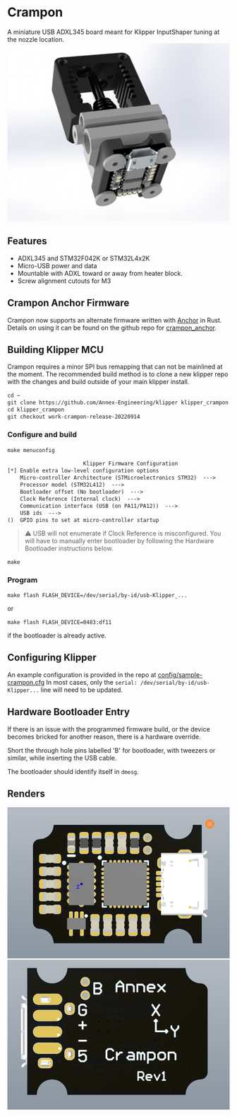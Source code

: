 # Crampon

A miniature USB ADXL345 board meant for Klipper InputShaper tuning at the nozzle location.
![picture](Images/render-14.jpg)


## Features

- ADXL345 and STM32F042K or STM32L4x2K
- Micro-USB power and data
- Mountable with ADXL toward or away from heater block.
- Screw alignment cutouts for M3

## Crampon Anchor Firmware

Crampon now supports an alternate firmware written with [Anchor](https://github.com/Annex-Engineering/anchor) in Rust. Details on using it can be found on the github repo for [crampon_anchor](https://github.com/Annex-Engineering/crampon_anchor).

## Building Klipper MCU

Crampon requires a minor SPI bus remapping that can not be mainlined at the moment. The recommended build method is to clone a new klipper repo with the changes and build outside of your main klipper install.

```
cd ~
git clone https://github.com/Annex-Engineering/klipper klipper_crampon
cd klipper_crampon
git checkout work-crampon-release-20220914
```

### Configure and build

```
make menuconfig
```
```
                        Klipper Firmware Configuration
[*] Enable extra low-level configuration options
    Micro-controller Architecture (STMicroelectronics STM32)  --->
    Processor model (STM32L412)  --->
    Bootloader offset (No bootloader)  --->
    Clock Reference (Internal clock)  --->
    Communication interface (USB (on PA11/PA12))  --->
    USB ids  --->
()  GPIO pins to set at micro-controller startup
```
> :warning: USB will not enumerate if Clock Reference is misconfigured. You will have to manually enter bootloader by following the Hardware Bootloader instructions below.
```
make
```

### Program

```
make flash FLASH_DEVICE=/dev/serial/by-id/usb-Klipper_...
```
or
```
make flash FLASH_DEVICE=0483:df11
```
if the bootloader is already active.

## Configuring Klipper

An example configuration is provided in the repo at
[config/sample-crampon.cfg](config/sample-crampon.cfg)
In most cases, only the `serial: /dev/serial/by-id/usb-Klipper...` line will need to be updated.

## Hardware Bootloader Entry

If there is an issue with the programmed firmware build, or the device becomes bricked for another reason, there is a hardware override.

Short the through hole pins labelled 'B' for bootloader, with tweezers or similar, while inserting the USB cable.

The bootloader should identify itself in `dmesg`.
## Renders

 ![Crampon PCBA Top](Images/Crampon.png?raw=true)
 ![Crampon PCBA Bottom](Images/Crampon-Back.png?raw=true)
